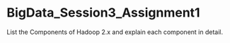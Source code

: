 # BigData_Session3_Assignment1

List the Components of Hadoop 2.x and explain each component in detail.
